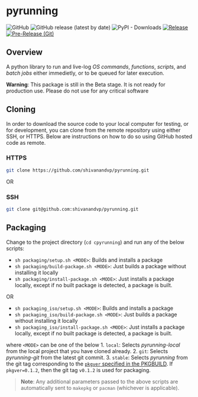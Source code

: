 
# pyrunning

![GitHub](https://img.shields.io/github/license/shivanandvp/pyrunning)
![GitHub release (latest by date)](https://img.shields.io/github/v/release/shivanandvp/pyrunning)
![PyPI - Downloads](https://img.shields.io/pypi/dm/pyrunning?link=https%3A%2F%2Fpypi.org%2Fproject%2Fpyrunning%2F)
[![Release](https://github.com/shivanandvp/pyrunning/actions/workflows/release.yml/badge.svg)](https://github.com/shivanandvp/pyrunning/actions/workflows/release.yml)
[![Pre-Release (Git)](https://github.com/shivanandvp/pyrunning/actions/workflows/pre_release.yml/badge.svg)](https://github.com/shivanandvp/pyrunning/actions/workflows/pre_release.yml)

## Overview

A python library to run and live-log *OS commands*, *functions*, *scripts*, and *batch jobs* either immedietly, or to be queued for later execution.

**Warning**: This package is still in the Beta stage. It is not ready for production use. Please do not use for any critical software

<!-- ## [PLEASE CLICK HERE](https://github.com/shivanandvp/pyrunning/index.html) for the full documentation -->

## Cloning

In order to download the source code to your local computer for testing, or for development, you can clone from the remote repository using either SSH, or HTTPS. Below are instructions on how to do so using GitHub hosted code as remote.

### HTTPS

```bash
git clone https://github.com/shivanandvp/pyrunning.git 
```

OR

### SSH

```bash
git clone git@github.com:shivanandvp/pyrunning.git
```

## Packaging

Change to the project directory (`cd cpyrunning`) and run any of the below scripts:
- `sh packaging/setup.sh <MODE>`: Builds and installs a package
- `sh packaging/build-package.sh <MODE>`: Just builds a package without installing it locally
- `sh packaging/install-package.sh <MODE>`: Just installs a package locally, except if no built package is detected, a package is built.
 
OR

- `sh packaging_iso/setup.sh <MODE>`: Builds and installs a package
- `sh packaging_iso/build-package.sh <MODE>`: Just builds a package without installing it locally
- `sh packaging_iso/install-package.sh <MODE>`: Just installs a package locally, except if no built package is detected, a package is built.

where `<MODE>` can be one of the below
     1. `local`: Selects *pyrunning-local* from the local project that you have cloned already.
     2. `git`: Selects *pyrunning-git* from the latest git commit.
     3. `stable`: Selects *pyrunning* from the git tag corresponding to the [`pkgver` specified in the PKGBUILD](https://github.com/shivanandvp/pyrunning/blob/main/packaging/pyrunning/PKGBUILD#L17). If `pkgver=0.1.2`, then the git tag `v0.1.2` is used for packaging. 
     
> **Note**: Any additional parameters passed to the above scripts are automatically sent to `makepkg` or `pacman` (whichever is applicable).

